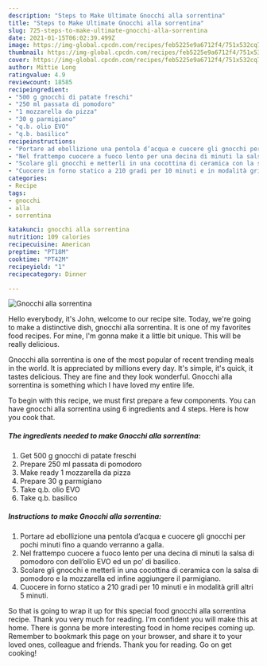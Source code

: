 ```yaml
---
description: "Steps to Make Ultimate Gnocchi alla sorrentina"
title: "Steps to Make Ultimate Gnocchi alla sorrentina"
slug: 725-steps-to-make-ultimate-gnocchi-alla-sorrentina
date: 2021-01-15T06:02:39.499Z
image: https://img-global.cpcdn.com/recipes/feb5225e9a6712f4/751x532cq70/gnocchi-alla-sorrentina-recipe-main-photo.jpg
thumbnail: https://img-global.cpcdn.com/recipes/feb5225e9a6712f4/751x532cq70/gnocchi-alla-sorrentina-recipe-main-photo.jpg
cover: https://img-global.cpcdn.com/recipes/feb5225e9a6712f4/751x532cq70/gnocchi-alla-sorrentina-recipe-main-photo.jpg
author: Mittie Long
ratingvalue: 4.9
reviewcount: 18585
recipeingredient:
- "500 g gnocchi di patate freschi"
- "250 ml passata di pomodoro"
- "1 mozzarella da pizza"
- "30 g parmigiano"
- "q.b. olio EVO"
- "q.b. basilico"
recipeinstructions:
- "Portare ad ebollizione una pentola d’acqua e cuocere gli gnocchi per pochi minuti fino a quando verranno a galla."
- "Nel frattempo cuocere a fuoco lento per una decina di minuti la salsa di pomodoro con dell’olio EVO ed un po’ di basilico."
- "Scolare gli gnocchi e metterli in una cocottina di ceramica con la salsa di pomodoro e la mozzarella ed infine aggiungere il parmigiano."
- "Cuocere in forno statico a 210 gradi per 10 minuti e in modalità grill altri 5 minuti."
categories:
- Recipe
tags:
- gnocchi
- alla
- sorrentina

katakunci: gnocchi alla sorrentina 
nutrition: 109 calories
recipecuisine: American
preptime: "PT18M"
cooktime: "PT42M"
recipeyield: "1"
recipecategory: Dinner

---
```



![Gnocchi alla sorrentina](https://img-global.cpcdn.com/recipes/feb5225e9a6712f4/751x532cq70/gnocchi-alla-sorrentina-recipe-main-photo.jpg)

Hello everybody, it's John, welcome to our recipe site. Today, we're going to make a distinctive dish, gnocchi alla sorrentina. It is one of my favorites food recipes. For mine, I'm gonna make it a little bit unique. This will be really delicious.

Gnocchi alla sorrentina is one of the most popular of recent trending meals in the world. It is appreciated by millions every day. It's simple, it's quick, it tastes delicious. They are fine and they look wonderful. Gnocchi alla sorrentina is something which I have loved my entire life.




To begin with this recipe, we must first prepare a few components. You can have gnocchi alla sorrentina using 6 ingredients and 4 steps. Here is how you cook that.

<!--inarticleads1-->

##### The ingredients needed to make Gnocchi alla sorrentina:

1. Get 500 g gnocchi di patate freschi
1. Prepare 250 ml passata di pomodoro
1. Make ready 1 mozzarella da pizza
1. Prepare 30 g parmigiano
1. Take q.b. olio EVO
1. Take q.b. basilico




<!--inarticleads2-->

##### Instructions to make Gnocchi alla sorrentina:

1. Portare ad ebollizione una pentola d’acqua e cuocere gli gnocchi per pochi minuti fino a quando verranno a galla.
1. Nel frattempo cuocere a fuoco lento per una decina di minuti la salsa di pomodoro con dell’olio EVO ed un po’ di basilico.
1. Scolare gli gnocchi e metterli in una cocottina di ceramica con la salsa di pomodoro e la mozzarella ed infine aggiungere il parmigiano.
1. Cuocere in forno statico a 210 gradi per 10 minuti e in modalità grill altri 5 minuti.




So that is going to wrap it up for this special food gnocchi alla sorrentina recipe. Thank you very much for reading. I'm confident you will make this at home. There is gonna be more interesting food in home recipes coming up. Remember to bookmark this page on your browser, and share it to your loved ones, colleague and friends. Thank you for reading. Go on get cooking!
